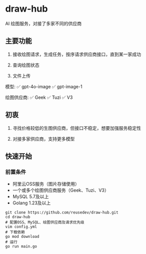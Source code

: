 # draw-hub
AI 绘图服务，对接了多家不同的供应商

## 主要功能
1. 接收绘图请求，生成任务，按序请求供应商接口，直到某一家成功

2. 查询绘图状态

3. 文件上传

模型:
✅ gpt-4o-image
✅ gpt-image-1

绘图供应商:
✅ Geek
✅ Tuzi
✅ V3

## 初衷
1. 寻找价格较低的生图供应商，但接口不稳定，想要加强服务稳定性
    
2. 对接多家供应商，支持更多模型

## 快速开始
### 前置条件
- 阿里云OSS服务（图片存储使用）
- 一个或多个绘图供应商服务（Geek、Tuzi、V3）
- MySQL 5.7及以上
- Golang 1.23及以上
   
```shell
git clone https://github.com/reusedev/draw-hub.git
cd draw-hub
# 配置OSS、MySQL、绘图供应商及请求优先级
vim config.yml
# 下载依赖
go mod download
# 运行
go run main.go
```
